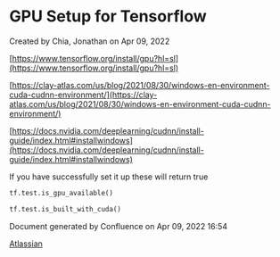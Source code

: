 GPU Setup for Tensorflow
=================================================

Created by Chia, Jonathan on Apr 09, 2022

[https://www.tensorflow.org/install/gpu?hl=sl](https://www.tensorflow.org/install/gpu?hl=sl)

[https://clay-atlas.com/us/blog/2021/08/30/windows-en-environment-cuda-cudnn-environment/](https://clay-atlas.com/us/blog/2021/08/30/windows-en-environment-cuda-cudnn-environment/)

[https://docs.nvidia.com/deeplearning/cudnn/install-guide/index.html#installwindows](https://docs.nvidia.com/deeplearning/cudnn/install-guide/index.html#installwindows)

  

If you have successfully set it up these will return true

```python
tf.test.is_gpu_available()

tf.test.is_built_with_cuda()
```

Document generated by Confluence on Apr 09, 2022 16:54

[Atlassian](http://www.atlassian.com/)